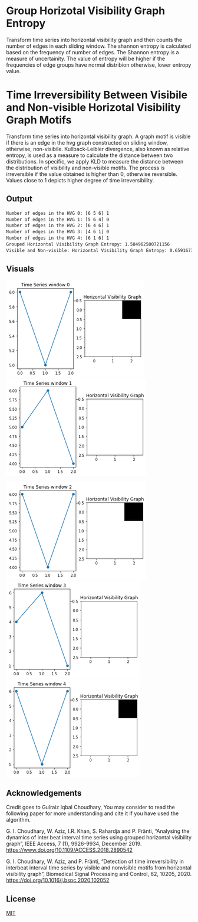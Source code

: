 # Group Horizotal Visibility Graph Entropy
Transform time series into horizontal visibility graph and then counts the number of edges in each sliding window. The shannon entropy is calculated based on the frequency of number of edges. The Shannon entropy is a measure of uncertainity. The value of entropy will be higher if the frequencies of edge groups have normal distribion otherwise, lower entropy value.

# Time Irreversibility Between Visibile and Non-visible Horizotal Visibility Graph Motifs
Transform time series into horizontal visibility graph. A graph motif is visible if there is an edge in the hvg graph constructed on sliding window, otherwise, non-visibile. Kullback-Leibler divergence, also known as relative entropy, is used as a measure to calculate the distance between two
distributions. In specific, we apply KLD to measure the distance between the distribution of visibility and non-visible motifs. The process is irreversible if the value obtained is higher than
0, otherwise reversible. Values close to 1 depicts higher degree of time irreversibility.

## Output
```bash
Number of edges in the HVG 0: [6 5 6] 1
Number of edges in the HVG 1: [5 6 4] 0
Number of edges in the HVG 2: [6 4 6] 1
Number of edges in the HVG 3: [4 6 1] 0
Number of edges in the HVG 4: [6 1 6] 1
Grouped Horizontal Visibility Graph Entropy: 1.584962500721156
Visible and Non-visible: Horizontal Visibility Graph Entropy: 0.6591673732008657
```

## Visuals
!["Number of edges in the HVG 0"](https://github.com/gulraizchoudhary/horizontal-visibility-graph-entropy/blob/main/Figure0.png)
!["Number of edges in the HVG 1"](https://github.com/gulraizchoudhary/horizontal-visibility-graph-entropy/blob/main/Figure1.png)

!["Number of edges in the HVG 2"](https://github.com/gulraizchoudhary/horizontal-visibility-graph-entropy/blob/main/Figure2.png)
!["Number of edges in the HVG 3"](https://github.com/gulraizchoudhary/horizontal-visibility-graph-entropy/blob/main/Figure3.png)
!["Number of edges in the HVG 4"](https://github.com/gulraizchoudhary/horizontal-visibility-graph-entropy/blob/main/Figure4.png)


## Acknowledgements
Credit goes to Gulraiz Iqbal Choudhary, You may consider to read the following paper for more understanding and cite it if you have used the algorithm. 


G. I. Choudhary, W. Aziz, I.R. Khan, S. Rahardja and P. Fränti, 
“Analysing the dynamics of inter beat interval time series using grouped horizontal visibility graph”, 
IEEE Access, 7 (1), 9926-9934, December 2019. https://www.doi.org/10.1109/ACCESS.2018.2890542


G. I. Choudhary, W. Aziz, and P. Fränti, 
“Detection of time irreversibility in interbeat interval time series by visible and nonvisible motifs from horizontal visibility graph”, 
Biomedical Signal Processing and Control, 62, 10205, 2020. https://doi.org/10.1016/j.bspc.2020.102052


## License
[MIT](https://choosealicense.com/licenses/mit/)
